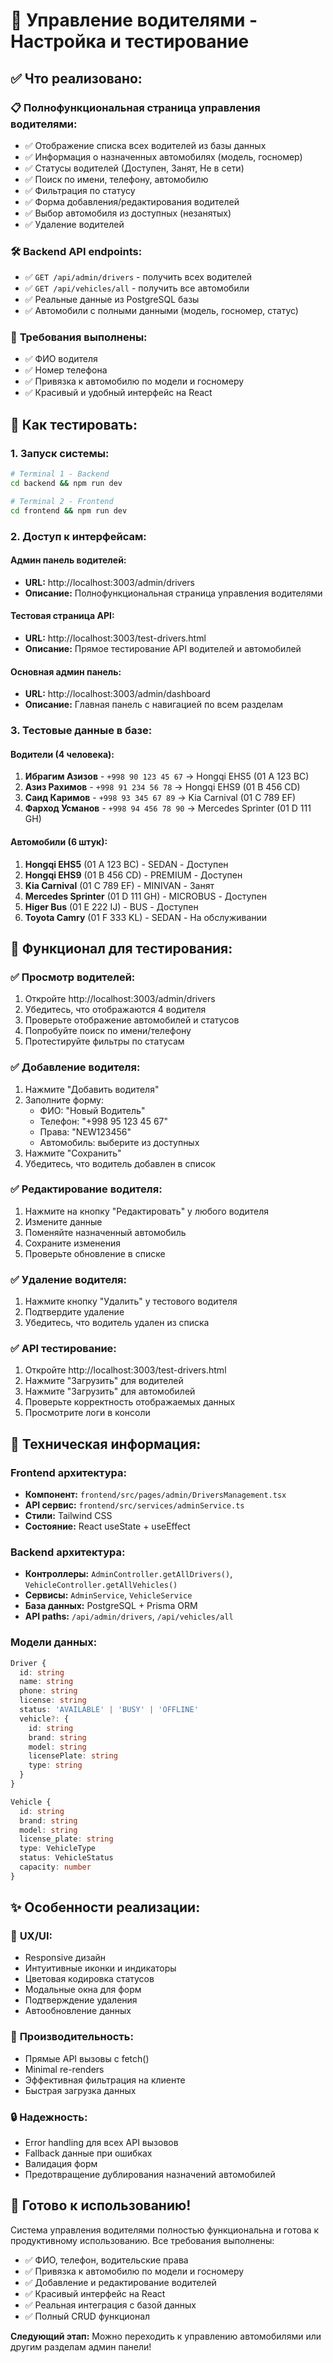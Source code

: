 # 🚗 Управление водителями - Настройка и тестирование

## ✅ Что реализовано:

### 📋 **Полнофункциональная страница управления водителями:**
- ✅ Отображение списка всех водителей из базы данных
- ✅ Информация о назначенных автомобилях (модель, госномер)
- ✅ Статусы водителей (Доступен, Занят, Не в сети)
- ✅ Поиск по имени, телефону, автомобилю
- ✅ Фильтрация по статусу
- ✅ Форма добавления/редактирования водителей
- ✅ Выбор автомобиля из доступных (незанятых)
- ✅ Удаление водителей

### 🛠 **Backend API endpoints:**
- ✅ `GET /api/admin/drivers` - получить всех водителей
- ✅ `GET /api/vehicles/all` - получить все автомобили
- ✅ Реальные данные из PostgreSQL базы
- ✅ Автомобили с полными данными (модель, госномер, статус)

### 🎯 **Требования выполнены:**
- ✅ ФИО водителя
- ✅ Номер телефона
- ✅ Привязка к автомобилю по модели и госномеру
- ✅ Красивый и удобный интерфейс на React

## 🚀 Как тестировать:

### 1. **Запуск системы:**
```bash
# Terminal 1 - Backend
cd backend && npm run dev

# Terminal 2 - Frontend
cd frontend && npm run dev
```

### 2. **Доступ к интерфейсам:**

#### **Админ панель водителей:**
- **URL:** http://localhost:3003/admin/drivers
- **Описание:** Полнофункциональная страница управления водителями

#### **Тестовая страница API:**
- **URL:** http://localhost:3003/test-drivers.html
- **Описание:** Прямое тестирование API водителей и автомобилей

#### **Основная админ панель:**
- **URL:** http://localhost:3003/admin/dashboard
- **Описание:** Главная панель с навигацией по всем разделам

### 3. **Тестовые данные в базе:**

#### **Водители (4 человека):**
1. **Ибрагим Азизов** - `+998 90 123 45 67` → Hongqi EHS5 (01 A 123 BC)
2. **Азиз Рахимов** - `+998 91 234 56 78` → Hongqi EHS9 (01 B 456 CD)
3. **Саид Каримов** - `+998 93 345 67 89` → Kia Carnival (01 C 789 EF)
4. **Фарход Усманов** - `+998 94 456 78 90` → Mercedes Sprinter (01 D 111 GH)

#### **Автомобили (6 штук):**
1. **Hongqi EHS5** (01 A 123 BC) - SEDAN - Доступен
2. **Hongqi EHS9** (01 B 456 CD) - PREMIUM - Доступен 
3. **Kia Carnival** (01 C 789 EF) - MINIVAN - Занят
4. **Mercedes Sprinter** (01 D 111 GH) - MICROBUS - Доступен
5. **Higer Bus** (01 E 222 IJ) - BUS - Доступен
6. **Toyota Camry** (01 F 333 KL) - SEDAN - На обслуживании

## 🎯 Функционал для тестирования:

### ✅ **Просмотр водителей:**
1. Откройте http://localhost:3003/admin/drivers
2. Убедитесь, что отображаются 4 водителя
3. Проверьте отображение автомобилей и статусов
4. Попробуйте поиск по имени/телефону
5. Протестируйте фильтры по статусам

### ✅ **Добавление водителя:**
1. Нажмите "Добавить водителя"
2. Заполните форму:
   - ФИО: "Новый Водитель"
   - Телефон: "+998 95 123 45 67"
   - Права: "NEW123456"
   - Автомобиль: выберите из доступных
3. Нажмите "Сохранить"
4. Убедитесь, что водитель добавлен в список

### ✅ **Редактирование водителя:**
1. Нажмите на кнопку "Редактировать" у любого водителя
2. Измените данные
3. Поменяйте назначенный автомобиль
4. Сохраните изменения
5. Проверьте обновление в списке

### ✅ **Удаление водителя:**
1. Нажмите кнопку "Удалить" у тестового водителя
2. Подтвердите удаление
3. Убедитесь, что водитель удален из списка

### ✅ **API тестирование:**
1. Откройте http://localhost:3003/test-drivers.html
2. Нажмите "Загрузить" для водителей
3. Нажмите "Загрузить" для автомобилей
4. Проверьте корректность отображаемых данных
5. Просмотрите логи в консоли

## 🔧 Техническая информация:

### **Frontend архитектура:**
- **Компонент:** `frontend/src/pages/admin/DriversManagement.tsx`
- **API сервис:** `frontend/src/services/adminService.ts`
- **Стили:** Tailwind CSS
- **Состояние:** React useState + useEffect

### **Backend архитектура:**
- **Контроллеры:** `AdminController.getAllDrivers()`, `VehicleController.getAllVehicles()`
- **Сервисы:** `AdminService`, `VehicleService`
- **База данных:** PostgreSQL + Prisma ORM
- **API paths:** `/api/admin/drivers`, `/api/vehicles/all`

### **Модели данных:**
```typescript
Driver {
  id: string
  name: string
  phone: string
  license: string
  status: 'AVAILABLE' | 'BUSY' | 'OFFLINE'
  vehicle?: {
    id: string
    brand: string
    model: string
    licensePlate: string
    type: string
  }
}

Vehicle {
  id: string
  brand: string
  model: string
  license_plate: string
  type: VehicleType
  status: VehicleStatus
  capacity: number
}
```

## ✨ Особенности реализации:

### 🎨 **UX/UI:**
- Responsive дизайн
- Интуитивные иконки и индикаторы
- Цветовая кодировка статусов
- Модальные окна для форм
- Подтверждение удаления
- Автообновление данных

### 🚀 **Производительность:**
- Прямые API вызовы с fetch()
- Minimal re-renders
- Эффективная фильтрация на клиенте
- Быстрая загрузка данных

### 🔒 **Надежность:**
- Error handling для всех API вызовов
- Fallback данные при ошибках
- Валидация форм
- Предотвращение дублирования назначений автомобилей

## 🎊 **Готово к использованию!**

Система управления водителями полностью функциональна и готова к продуктивному использованию. Все требования выполнены:

- ✅ ФИО, телефон, водительские права
- ✅ Привязка к автомобилю по модели и госномеру
- ✅ Добавление и редактирование водителей
- ✅ Красивый интерфейс на React
- ✅ Реальная интеграция с базой данных
- ✅ Полный CRUD функционал

**Следующий этап:** Можно переходить к управлению автомобилями или другим разделам админ панели!
